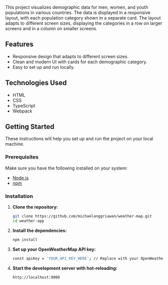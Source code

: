This project visualizes demographic data for men, women, and youth populations in various countries. The data is displayed in a responsive layout, with each population category shown in a separate card. The layout adapts to different screen sizes, displaying the categories in a row on larger screens and in a column on smaller screens.

## Features

- Responsive design that adapts to different screen sizes.
- Clean and modern UI with cards for each demographic category.
- Easy to set up and run locally.

## Technologies Used

- HTML
- CSS
- TypeScript
- Webpack

## Getting Started

These instructions will help you set up and run the project on your local machine.

### Prerequisites

Make sure you have the following installed on your system:

- [Node.js](https://nodejs.org/)
- [npm](https://www.npmjs.com/)


### Installation

1. **Clone the repository:**

   ```sh
   git clone https://github.com/michaelanggriawan/weather-map.git
   cd weather-app
   ```
2. **Install the dependencies:**

   ```sh
   npm install
   ```

3. **Set up your OpenWeatherMap API key:**
    ```sh
    const apiKey = 'YOUR_API_KEY_HERE'; // Replace with your OpenWeatherMap API key
    ```

4. **Start the development server with hot-reloading:**
    ```sh
    http://localhost:9000
    ```